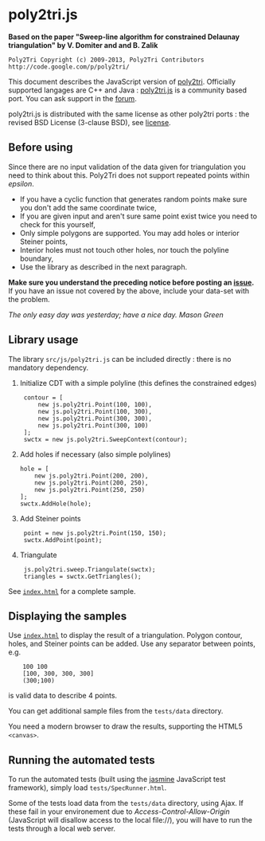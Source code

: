 
poly2tri.js
===========

**Based on the paper "Sweep-line algorithm for constrained Delaunay triangulation" by V. Domiter and and B. Zalik**

    Poly2Tri Copyright (c) 2009-2013, Poly2Tri Contributors
    http://code.google.com/p/poly2tri/

[poly2tri]: http://code.google.com/p/poly2tri/
[poly2tri.js]:https://code.google.com/p/poly2tri/source/checkout?repo=javascript
[forum]: https://groups.google.com/forum/?fromgroups#!forum/poly2tri
[issue]: https://code.google.com/p/poly2tri/issues/list
[license]: LICENSE.txt


This document describes the JavaScript version of [poly2tri]. 
Officially supported langages are C++ and Java : 
[poly2tri.js] is a community based port.
You can ask support in the [forum].


poly2tri.js is distributed with the same license as other poly2tri ports : 
the revised BSD License (3-clause BSD), see [license].


Before using
------------

Since there are no input validation of the data given for triangulation you need to think about this. Poly2Tri does not support repeated points within _epsilon_.

* If you have a cyclic function that generates random points make sure you
  don't  add the same coordinate twice,
* If you are given input and aren't sure same point exist twice you need to 
  check for this yourself,
* Only simple polygons are supported. You may add holes or interior Steiner
  points,
* Interior holes must not touch other holes, nor touch the polyline boundary,
* Use the library as described in the next paragraph.
 
**Make sure you understand the preceding notice before posting an [issue].**
If you have  an issue not covered by the above, include your data-set with the problem.
 
_The only easy day was yesterday; have a nice day. Mason Green_


Library usage
-------------

The library `src/js/poly2tri.js` can be included directly : 
there is no mandatory dependency.

1. Initialize CDT with a simple polyline 
   (this defines the constrained edges)

        contour = [
            new js.poly2tri.Point(100, 100), 
            new js.poly2tri.Point(100, 300), 
            new js.poly2tri.Point(300, 300), 
            new js.poly2tri.Point(300, 100)
        ];
        swctx = new js.poly2tri.SweepContext(contour);
               
2.  Add holes if necessary (also simple polylines)

        hole = [
            new js.poly2tri.Point(200, 200), 
            new js.poly2tri.Point(200, 250), 
            new js.poly2tri.Point(250, 250)
        ];  
        swctx.AddHole(hole);

3. Add Steiner points

        point = new js.poly2tri.Point(150, 150);
        swctx.AddPoint(point);

4. Triangulate

        js.poly2tri.sweep.Triangulate(swctx);
        triangles = swctx.GetTriangles();

See [`index.html`](index.html) for a complete sample.



Displaying the samples
----------------------

Use [`index.html`](index.html) to display the result of a triangulation.
Polygon contour, holes, and Steiner points can be added.
Use any separator between points, e.g.

        100 100
        [100, 300, 300, 300]
        (300;100)
is valid data to describe 4 points.

You can get additional sample files from the `tests/data` directory.

You need a modern browser to draw the results, supporting the HTML5 `<canvas>`.



Running the automated tests
---------------------------

To run the automated tests (built using the [jasmine](http://pivotal.github.com/jasmine/) JavaScript test framework), 
simply load `tests/SpecRunner.html`.

Some of the tests load data from the `tests/data` directory, using Ajax.
If these fail in your environement due to *Access-Control-Allow-Origin*
(JavaScript will disallow access to the local file://), you will 
have to run the tests through a local web server.
